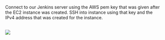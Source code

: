 Connect to our Jenkins server using the AWS pem key that was given after the EC2 instance was created. SSH into instance using that key and the IPv4 address that was created for the instance.

<br>

<img src="https://github.com/LawrenceDavy13/DevopsProject-2-Java/blob/main/images/Setup%20Jenkins%20server/SSH%20into%20instance/image.png">
